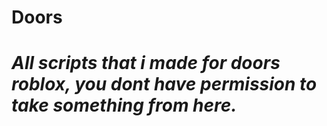 # Doors
# ***All scripts that i made for doors roblox, you dont have permission to take something from here.***

